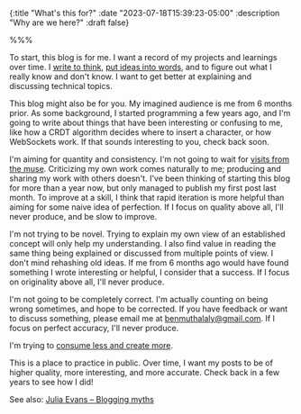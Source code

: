 {:title "What's this for?"
:date "2023-07-18T15:39:23-05:00"
:description "Why are we here?"
:draft false}

%%%

To start, this blog is for me. I want a record of my projects and learnings over time. I [write to think](https://herbertlui.net/dont-think-to-write-write-to-think/), [put ideas into words](http://www.paulgraham.com/words.html), and to figure out what I really know and don't know. I want to get better at explaining and discussing technical topics.

This blog might also be for you. My imagined audience is me from 6 months prior. As some background, I started programming a few years ago, and I'm going to write about things that have been interesting or confusing to me, like how a CRDT algorithm decides where to insert a character, or how WebSockets work. If that sounds interesting to you, check back soon.

I'm aiming for quantity and consistency. I'm not going to wait for [visits from the muse](https://ntietz.com/blog/scheduling-visits-from-the-muse/). Criticizing my own work comes naturally to me; producing and sharing my work with others doesn't. I've been thinking of starting this blog for more than a year now, but only managed to publish my first post last month. To improve at a skill, I think that rapid iteration is more helpful than aiming for some naive idea of perfection. If I focus on quality above all, I'll never produce, and be slow to improve.

I'm not trying to be novel. Trying to explain my own view of an established concept will only help my understanding. I also find value in reading the same thing being explained or discussed from multiple points of view. I don't mind rehashing old ideas. If me from 6 months ago would have found something I wrote interesting or helpful, I consider that a success. If I focus on originality above all, I'll never produce.

I'm not going to be completely correct. I'm actually counting on being wrong sometimes, and hope to be corrected. If you have feedback or want to discuss something, please email me at benmuthalaly@gmail.com. If I focus on perfect accuracy, I'll never produce.

I'm trying to [consume less and create more](https://blog.tjcx.me/p/consume-less-create-more).

This is a place to practice in public. Over time, I want my posts to be of higher quality, more interesting, and more accurate. Check back in a few years to see how I did!

See also: 
[Julia Evans – Blogging myths](https://jvns.ca/blog/2023/06/05/some-blogging-myths/)

